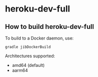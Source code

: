 # heroku-dev-full

## How to build heroku-dev-full

To build to a Docker daemon, use:

```shell
gradle jibDockerBuild
```

Architectures supported:

- amd64 (default)
- aarm64
